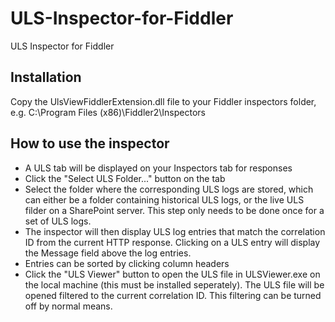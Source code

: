 # ULS-Inspector-for-Fiddler
ULS Inspector for Fiddler

Installation
------------
Copy the UlsViewFiddlerExtension.dll file to your Fiddler inspectors folder, e.g. C:\Program Files (x86)\Fiddler2\Inspectors

How to use the inspector
------------------------
* A ULS tab will be displayed on your Inspectors tab for responses
* Click the "Select ULS Folder..." button on the tab
* Select the folder where the corresponding ULS logs are stored, which can either be a folder containing historical ULS logs, or the live ULS filder on a SharePoint server. This step only needs to be done once for a set of ULS logs.
* The inspector will then display ULS log entries that match the correlation ID from the current HTTP response. Clicking on a ULS entry will display the Message field above the log entries.
* Entries can be sorted by clicking column headers
* Click the "ULS Viewer" button to open the ULS file in ULSViewer.exe on the local machine (this must be installed seperately). The ULS file will be opened filtered to the current correlation ID. This filtering can be turned off by normal means.

